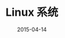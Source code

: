 ---
title: "Linux 系统"
icon: "https://th.bing.com/th/id/R.876dc1a8279d82f21d1254a992e30e48?rik=2deANHjXjOYS6A&pid=ImgRaw&r=0"
date: 2015-04-14
category:
  - Linux
tag:
  - OS
  - Unix
  - Linux
---